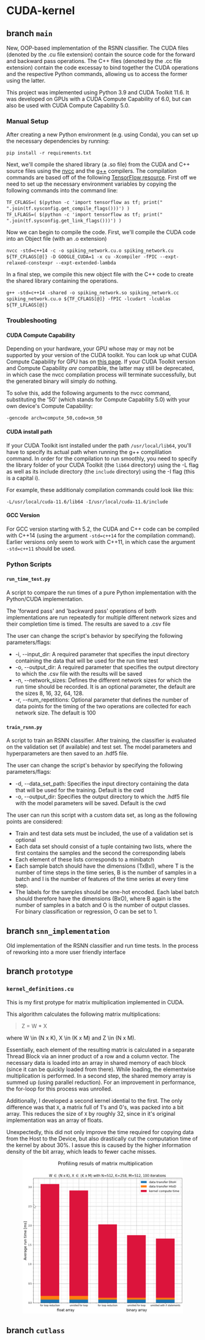 # CUDA-kernel

## branch `main`
New, OOP-based implementation of the RSNN classifier. The CUDA files (denoted by the .cu file extension) contain the source code for the forward and backward pass operations. The C++ files (denoted by the .cc file extension) contain the code excessay to bind together the CUDA operations and the respective Python commands, allowing us to access the former using the latter.

This project was implemented using Python 3.9 and CUDA Toolkit 11.6. It was developed on GPUs with a CUDA Compute Capability of 6.0, but can also be used with CUDA Compute Capability 5.0.

### Manual Setup
After creating a new Python environment (e.g. using Conda), you can set up the necessary dependencies by running:

```
pip install -r requirements.txt
```

Next, we'll compile the shared library (a .so file) from the CUDA  and C++ source files using the [nvcc](https://docs.nvidia.com/cuda/cuda-compiler-driver-nvcc/ "NVCC Documentation") and the [g++](https://gcc.gnu.org/ "GCC Homepage") compilers. The compilation commands are based off of the following [TensorFlow resource](https://www.tensorflow.org/guide/create_op "Create an op | TensorFLow Core"). First off we need to set up the necessary environment variables by copying the following commands into the command line:

```
TF_CFLAGS=( $(python -c 'import tensorflow as tf; print(" ".join(tf.sysconfig.get_compile_flags()))') )
TF_LFLAGS=( $(python -c 'import tensorflow as tf; print(" ".join(tf.sysconfig.get_link_flags()))') )
```

Now we can begin to compile the code. First, we'll compile the CUDA code into an Object file (with an .o extension)

```
nvcc -std=c++14 -c -o spiking_network.cu.o spiking_network.cu ${TF_CFLAGS[@]} -D GOOGLE_CUDA=1 -x cu -Xcompiler -fPIC --expt-relaxed-constexpr --expt-extended-lambda
```

In a final step, we compile this new object file with the C++ code to create the shared library containing the operations.

```
g++ -std=c++14 -shared -o spiking_network.so spiking_network.cc spiking_network.cu.o ${TF_CFLAGS[@]} -fPIC -lcudart -lcublas ${TF_LFLAGS[@]}
```

### Troubleshooting

#### CUDA Compute Capability

Depending on your hardware, your GPU whose may or may not be supported by your version of the CUDA toolkit. You can look up what CUDA Compute Capability for GPU has on [this page](https://developer.nvidia.com/cuda-gpus "CUDA Compute Capability"). If your CUDA Toolkit version and Compute Capability *are* compatible, the latter may still be deprecated, in which case the nvcc compilation process will terminate successfully, but the generated binary will simply do nothing. 

To solve this, add the following arguments to the nvcc command, substituting the '50' (which stands for Compute Capability 5.0) with your own device's Compute Capability:

```
-gencode arch=compute_50,code=sm_50
```

#### CUDA install path

If your CUDA Toolkit isnt installed under the path `/usr/local/lib64`, you'll have to specify its actual path when running the g++ complilation command. In order for the compilation to run smoothly, you need to specify the library folder of your CUDA Toolkit (the `lib64` directory) using the -L flag as well as its include directory (the `include` directory) using the -I flag (this is a capital i). 

For example, these additionaly compilation commands could look like this:


```
-L/usr/local/cuda-11.6/lib64 -I/usr/local/cuda-11.6/include
```

#### GCC Version

For GCC version starting with 5.2, the CUDA and C++ code can be compiled with C++14 (using the argument `-std=c++14` for the compilation command). Earlier versions only seem to work with  C++11, in which case the argument `-std=c++11` should be used.

### Python Scripts

#### `run_time_test.py`
A script to compare the run times of a pure Python implementation with the Python/CUDA implementation. 

The 'forward pass' and 'backward pass' operations of both implementations are run repeatedly for multiple different network sizes and their completion time is timed. The results are saved to a .csv file

The user can change the script's behavior by specifying the following parameters/flags:
* -i, --input_dir: A required parameter that specifies the input directory containing the data that will be used for the run time test
* -o, --output_dir: A required parameter that specifies the output directory to which the .csv file with the results will be saved
* -n, --network_sizes: Defines the different network sizes for which the run time should be recorded. It is an optional parameter, the default are the sizes 8, 16, 32, 64, 128. 
* -r, --num_repetitions: Optional parameter that defines the number of data points for the timing of the two operations are collected for each network size. The default is 100


#### `train_rsnn.py`
A script to train an RSNN classifier. After training, the classifier is evaluated on the validation set (if available) and test set. The model parameters and hyperparameters are then saved to an .hdf5 file.

The user can change the script's behavior by specifying the following parameters/flags:
* -d, --data_set_path: Specifies the input directory containing the data that will be used for the training. Default is the cwd
* -o, --output_dir: Specifies the output directory to which the .hdf5 file with the model parameters will be saved. Default is the cwd

The user can run this script with a custom data set, as long as the following points are considered:

* Train and test data sets must be included, the use of a validation set is optional
* Each data set should consist of a tuple containing two lists, where the first contains the samples and the second the corresponding labels
* Each element of these lists corresponds to a minibatch
* Each sample batch should have the dimensions (TxBxI), where T is the number of time steps in the time series, B is the number of samples in a batch and I is the number of features of the time series at every time step.
* The labels for the samples should be one-hot encoded. Each label batch should therefore have the dimensions (BxO), where B again is the number of samples in a batch and O is the number of output classes. For binary classification or regression, O can be set to 1.

## branch `snn_implementation`

Old implementation of the RSNN classifier and run time tests. In the process of reworking into a more user friendly interface



## branch `prototype`

### `kernel_definitions.cu`

This is my first protype for matrix multiplication implemented in CUDA. 

This algorithm calculates the following matrix multiplications:

> Z = W * X

where W \in (N x K), X \in (K x M) and Z \in (N x M).

Essentially, each element of the resulting matrix is calculated in a separate Thread Block via an inner product of a row and a column vector. The necessary data is loaded into an array in shared memory of each block (since it can be quickly loaded from there). While loading, the elementwise multiplication is performed. In a second step, the shared memory array is summed up (using parallel reduction). For an improvement in performance, the for-loop for this process was unrolled.

Additionally, I developed a second kernel idential to the first. The only difference was that `X`, a matrix full of 1's and 0's, was packed into a bit array. This reduces the size of `X` by roughly 32, since in it's original implementation was an array of floats. 

Unexpectedly, this did not only improve the time required for copying data from the Host to the Device, but also drastically cut the computation time of the kernel by about 30%. I assue this is caused by the higher information density of the bit array, which leads to fewer cache misses.


<p align="center">
  <img src="./images/mat_mul_inner_comparrison_new.png" width=420" height="400">
</p>



## branch `cutlass`
